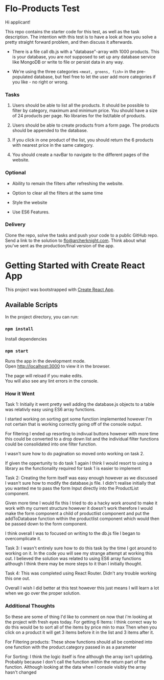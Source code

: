 
# Flo-Products Test

Hi applicant!

This repo contains the starter code for this test, as well as the task description. The intention with this test is to have a look at how you solve a pretty straight forward problem, and then discuss it afterwards.

- There is a file call db.js with a "database"-array with 1000 products. This is your database, you are _not_ supposed to set up any database service like MongoDB or write to file or persist data in any way.

- We're using the three categories `<meat, greens, fish>` in the pre-populated database, but feel free to let the user add more categories if you like - no right or wrong.


### Tasks

1. Users should be able to list all the products. It should be possible to filter by category, maximum and minimum price. You should have a size of 24 products per page. No libraries for the list/table of products.  

2. Users should be able to create products from a form page. The products should be appended to the database.

3. If you click in one product of the list, you should return the 6 products with nearest price in the same category.

4. You should create a navBar to navigate to the different pages of the website.


### Optional

* Ability to remain the filters after refreshing the website.

* Option to clear all the filters at the same time 

* Style the website 

* Use ES6 Features. 


### Delivery

Clone the repo, solve the tasks and push your code to a public GitHub repo. Send a link to the solution to flo@archerknight.com. Think about what you've sent as the production/final version of the app.




# Getting Started with Create React App

This project was bootstrapped with [Create React App](https://github.com/facebook/create-react-app).

## Available Scripts

In the project directory, you can run:

### `npm install`

Install dependencies


### `npm start`

Runs the app in the development mode.\
Open [http://localhost:3000](http://localhost:3000) to view it in the browser.

The page will reload if you make edits.\
You will also see any lint errors in the console.

### How it Went

Task 1: Initially it went pretty well adding the database.js objects to a table was relativly easy using ES6 array functions.

I started working on sorting got some function implemented however I'm not certain that is working correctly going off of the console output. 

For filtering I ended up resorting to indivual buttons however with more time this could be converted to a drop down list and the individual filter functions could be consolidated into one filter function. 

I wasn't sure how to do pagination so moved onto working on task 2. 

If given the oppertunity to do task 1 again I think I would resort to using a library as the functionality required  for task 1 is easier to implement


Task 2: Creating the form itself was easy enough however as we discussed I wasn't sure how to modify the database.js file. I didn't realise initially that you wanted me to pass the form Input 
        directly into the ProductList component. 

Given more time I would fix this I tried to do a hacky work around to make it work with my current structure however it doesn't work therefore I would make the form component a child of productlist component and put the addToDatabase function within the productlist component which would then be passed down to the form component. 

I think overall I was to focused on writing to the db.js file I began to overcomplicate it. 

Task 3: I wasn't entirely sure how to do this task by the time I got around to working on it. In the code you will see my strange attempt at working this out. 
        I believed the solution was related to using ES6 array functions although I think there may be more steps to it than I initially thought. 


Task 4: This was completed using React Router. Didn't any trouble working this one out. 


Overall I wish I did better at this test however this just means I will learn a lot when we go over the proper solution. 


### Additional Thoughts

So these are some of thing I'd like to comment on now that i'm looking at the project with fresh eyes today.
For getting 6 Items:
                  I think correct way to do this would be to sort all of the items by price min to max
                  Then when you click on a product it will get 3 items before it in the list and 3 items after it.
                  
For Filtering products:
                      These show functions should all be combined into one function with the product.category
                      passed in as a parameter

For Sorting:
            I think the logic itself is fine although the array isn't updating.
            Probably because I don't call the function within the return part of the function. 
            Although looking at the data when I console visibly the array hasn't changed


